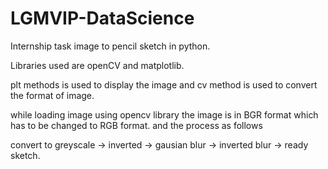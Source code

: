 # LGMVIP-DataScience
Internship task image to pencil sketch in python.

Libraries used are openCV and matplotlib.

plt methods is used to display the image and cv method is used to convert the format of image. 

while loading image using opencv library the image is in BGR format which has to be changed to RGB format. and the process as follows

convert to greyscale -> inverted -> gausian blur -> inverted blur -> ready sketch.



